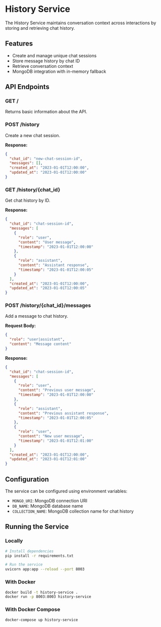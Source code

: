 # History Service

The History Service maintains conversation context across interactions by storing and retrieving chat history.

## Features

- Create and manage unique chat sessions
- Store message history by chat ID
- Retrieve conversation context
- MongoDB integration with in-memory fallback

## API Endpoints

### GET /

Returns basic information about the API.

### POST /history

Create a new chat session.

**Response:**
```json
{
  "chat_id": "new-chat-session-id",
  "messages": [],
  "created_at": "2023-01-01T12:00:00",
  "updated_at": "2023-01-01T12:00:00"
}
```

### GET /history/{chat_id}

Get chat history by ID.

**Response:**
```json
{
  "chat_id": "chat-session-id",
  "messages": [
    {
      "role": "user",
      "content": "User message",
      "timestamp": "2023-01-01T12:00:00"
    },
    {
      "role": "assistant",
      "content": "Assistant response",
      "timestamp": "2023-01-01T12:00:05"
    }
  ],
  "created_at": "2023-01-01T12:00:00",
  "updated_at": "2023-01-01T12:00:05"
}
```

### POST /history/{chat_id}/messages

Add a message to chat history.

**Request Body:**
```json
{
  "role": "user|assistant",
  "content": "Message content"
}
```

**Response:**
```json
{
  "chat_id": "chat-session-id",
  "messages": [
    {
      "role": "user",
      "content": "Previous user message",
      "timestamp": "2023-01-01T12:00:00"
    },
    {
      "role": "assistant",
      "content": "Previous assistant response",
      "timestamp": "2023-01-01T12:00:05"
    },
    {
      "role": "user",
      "content": "New user message",
      "timestamp": "2023-01-01T12:01:00"
    }
  ],
  "created_at": "2023-01-01T12:00:00",
  "updated_at": "2023-01-01T12:01:00"
}
```

## Configuration

The service can be configured using environment variables:

- `MONGO_URI`: MongoDB connection URI
- `DB_NAME`: MongoDB database name
- `COLLECTION_NAME`: MongoDB collection name for chat history

## Running the Service

### Locally

```bash
# Install dependencies
pip install -r requirements.txt

# Run the service
uvicorn app:app --reload --port 8003
```

### With Docker

```bash
docker build -t history-service .
docker run -p 8003:8003 history-service
```

### With Docker Compose

```bash
docker-compose up history-service
```
